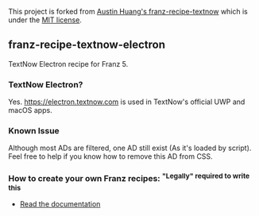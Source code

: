 This project is forked from [Austin Huang's franz-recipe-textnow](https://github.com/austinhuang0131/franz-recipe-textnow) which is under the [MIT license](https://raw.githubusercontent.com/austinhuang0131/franz-recipe-textnow/master/LICENSE).

## franz-recipe-textnow-electron
TextNow Electron recipe for Franz 5.

### TextNow Electron?
Yes. https://electron.textnow.com is used in TextNow's official UWP and macOS apps.

### Known Issue
Although most ADs are filtered, one AD still exist (As it's loaded by script). Feel free to help if you know how to remove this AD from CSS.

### How to create your own Franz recipes: <sup>"Legally" required to write this</sup>
* [Read the documentation](https://github.com/meetfranz/plugins)
